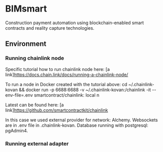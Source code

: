 # BIMsmart
Construction payment automation using blockchain-enabled smart contracts and reality capture technologies.

## Environment
### Running chainlink node 
Specific tutorial how to run chainlink node here:
[a link]https://docs.chain.link/docs/running-a-chainlink-node/

To run a node in Docker created with the tutorial above:
cd ~/.chainlink-kovan && docker run -p 6688:6688 -v ~/.chainlink-kovan:/chainlink -it --env-file=.env smartcontract/chainlink:<version> local n

Latest <version> can be found here: [a link]https://github.com/smartcontractkit/chainlink

In this case we used external provider for network: Alchemy. Websockets are in .env file in .chainlink-kovan.
Database running with postgresql: pgAdmin4.

### Running external adapter
